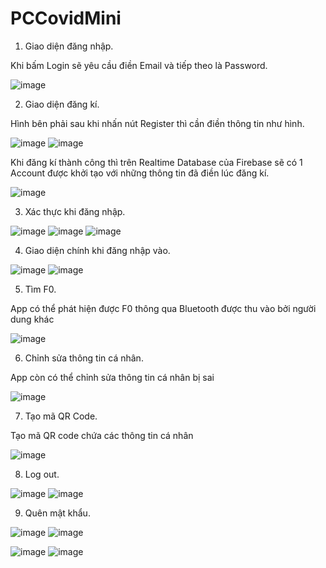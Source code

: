 # PCCovidMini

1. Giao diện đăng nhập.

Khi bấm Login sẽ yêu cầu điền Email và tiếp theo là Password.

![image](https://user-images.githubusercontent.com/121449872/221835067-1f4e97e7-860b-436f-a80e-d387e39e44a9.png)

2. Giao diện đăng kí.

Hình bên phải sau khi nhấn nút Register thì cần điền thông tin như hình.

![image](https://user-images.githubusercontent.com/121449872/221835531-35f7a707-f582-4bb0-a3bf-3278237881d9.png) ![image](https://user-images.githubusercontent.com/121449872/221835551-3a4a3f61-cc5c-4a6d-999a-02780cbd1cbe.png)

Khi đăng kí thành công thì trên Realtime Database của Firebase sẽ có 1 Account được khởi tạo với những thông tin đã điền lúc đăng kí.

![image](https://user-images.githubusercontent.com/121449872/221835768-b8f62664-62ea-4c92-82e8-238341ad4631.png)

3. Xác thực khi đăng nhập.

![image](https://user-images.githubusercontent.com/121449872/221835852-c0e25c20-c94f-485e-9d35-1ab650e6a3a6.png) ![image](https://user-images.githubusercontent.com/121449872/221835870-af9789a0-022a-4358-ad20-b185690acc16.png)
![image](https://user-images.githubusercontent.com/121449872/221835881-78ccf61b-46fb-42c4-a68f-42a15c0d406b.png)

4. Giao diện chính khi đăng nhập vào.

![image](https://user-images.githubusercontent.com/121449872/221836054-4926f262-2894-45f2-9e4b-49ac7109ad04.png) ![image](https://user-images.githubusercontent.com/121449872/221836069-35c52f1e-946d-4a49-877e-2e6510a6a6f0.png)

5. Tìm F0.

App có thể phát hiện được F0 thông qua Bluetooth được thu vào bởi người dung khác

![image](https://user-images.githubusercontent.com/121449872/221836115-c112f8b3-ddc8-449a-8cbd-b5220e69e1c9.png)

6. Chỉnh sửa thông tin cá nhân.

App còn có thể chỉnh sửa thông tin cá nhân bị sai 

![image](https://user-images.githubusercontent.com/121449872/221836270-7de098fb-5038-4a34-b378-fd02862e6aec.png)

7. Tạo mã QR Code.

Tạo mã QR code chứa các thông tin cá nhân

![image](https://user-images.githubusercontent.com/121449872/221836419-11f7c153-be2b-482b-80a2-30d8d4494ee1.png)

8. Log out.

![image](https://user-images.githubusercontent.com/121449872/221836462-dc6b00cd-387b-4b32-b010-b0a3c2f8ec6a.png) ![image](https://user-images.githubusercontent.com/121449872/221836467-b945e669-5787-404d-ad3b-467ead096548.png)

9. Quên mật khẩu.

![image](https://user-images.githubusercontent.com/121449872/221836558-f474e6e9-629c-4e04-8bac-5cdea14a4c77.png) ![image](https://user-images.githubusercontent.com/121449872/221836568-674a107e-15d6-4c1a-a7c6-ad1f43a008ad.png)

![image](https://user-images.githubusercontent.com/121449872/221836576-a5fb98ee-dcc5-4027-b825-dd05bd59e276.png) ![image](https://user-images.githubusercontent.com/121449872/221836588-0c5b9d59-8520-4c90-9b77-455bf82aaf95.png)



